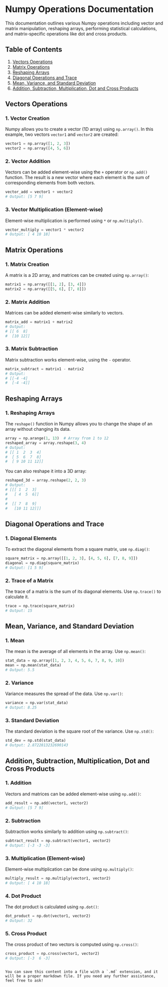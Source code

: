 # Numpy Operations Documentation

This documentation outlines various Numpy operations including vector and matrix manipulation, reshaping arrays, performing statistical calculations, and matrix-specific operations like dot and cross products.

## Table of Contents
1. [Vectors Operations](#vectors-operations)
2. [Matrix Operations](#matrix-operations)
3. [Reshaping Arrays](#reshaping-arrays)
4. [Diagonal Operations and Trace](#diagonal-operations-and-trace)
5. [Mean, Variance, and Standard Deviation](#mean-variance-and-standard-deviation)
6. [Addition, Subtraction, Multiplication, Dot and Cross Products](#addition-subtraction-multiplication-dot-and-cross-products)

## Vectors Operations

### 1. Vector Creation
Numpy allows you to create a vector (1D array) using `np.array()`. In this example, two vectors `vector1` and `vector2` are created:

```python
vector1 = np.array([1, 2, 3])
vector2 = np.array([4, 5, 6])
```

### 2. Vector Addition
Vectors can be added element-wise using the `+` operator or `np.add()` function. The result is a new vector where each element is the sum of corresponding elements from both vectors.

```python
vector_add = vector1 + vector2
# Output: [5 7 9]
```

### 3. Vector Multiplication (Element-wise)
Element-wise multiplication is performed using `*` or `np.multiply()`.

```python
vector_multiply = vector1 * vector2
# Output: [ 4 10 18]
```

## Matrix Operations

### 1. Matrix Creation
A matrix is a 2D array, and matrices can be created using `np.array()`:

```python
matrix1 = np.array([[1, 2], [3, 4]])
matrix2 = np.array([[5, 6], [7, 8]])
```

### 2. Matrix Addition
Matrices can be added element-wise similarly to vectors.

```python
matrix_add = matrix1 + matrix2
# Output: 
# [[ 6  8]
#  [10 12]]
```

### 3. Matrix Subtraction
Matrix subtraction works element-wise, using the `-` operator.

```python
matrix_subtract = matrix1 - matrix2
# Output: 
# [[-4 -4]
#  [-4 -4]]
```

## Reshaping Arrays

### 1. Reshaping Arrays
The `reshape()` function in Numpy allows you to change the shape of an array without changing its data.

```python
array = np.arange(1, 13)  # Array from 1 to 12
reshaped_array = array.reshape(3, 4)
# Output: 
# [[ 1  2  3  4]
#  [ 5  6  7  8]
#  [ 9 10 11 12]]
```

You can also reshape it into a 3D array:

```python
reshaped_3d = array.reshape(2, 2, 3)
# Output:
# [[[ 1  2  3]
#   [ 4  5  6]]
#
#  [[ 7  8  9]
#   [10 11 12]]]
```

## Diagonal Operations and Trace

### 1. Diagonal Elements
To extract the diagonal elements from a square matrix, use `np.diag()`:

```python
square_matrix = np.array([[1, 2, 3], [4, 5, 6], [7, 8, 9]])
diagonal = np.diag(square_matrix)
# Output: [1 5 9]
```

### 2. Trace of a Matrix
The trace of a matrix is the sum of its diagonal elements. Use `np.trace()` to calculate it.

```python
trace = np.trace(square_matrix)
# Output: 15
```

## Mean, Variance, and Standard Deviation

### 1. Mean
The mean is the average of all elements in the array. Use `np.mean()`:

```python
stat_data = np.array([1, 2, 3, 4, 5, 6, 7, 8, 9, 10])
mean = np.mean(stat_data)
# Output: 5.5
```

### 2. Variance
Variance measures the spread of the data. Use `np.var()`:

```python
variance = np.var(stat_data)
# Output: 8.25
```

### 3. Standard Deviation
The standard deviation is the square root of the variance. Use `np.std()`:

```python
std_dev = np.std(stat_data)
# Output: 2.8722813232690143
```

## Addition, Subtraction, Multiplication, Dot and Cross Products

### 1. Addition
Vectors and matrices can be added element-wise using `np.add()`:

```python
add_result = np.add(vector1, vector2)
# Output: [5 7 9]
```

### 2. Subtraction
Subtraction works similarly to addition using `np.subtract()`:

```python
subtract_result = np.subtract(vector1, vector2)
# Output: [-3 -3 -3]
```

### 3. Multiplication (Element-wise)
Element-wise multiplication can be done using `np.multiply()`:

```python
multiply_result = np.multiply(vector1, vector2)
# Output: [ 4 10 18]
```

### 4. Dot Product
The dot product is calculated using `np.dot()`:

```python
dot_product = np.dot(vector1, vector2)
# Output: 32
```

### 5. Cross Product
The cross product of two vectors is computed using `np.cross()`:

```python
cross_product = np.cross(vector1, vector2)
# Output: [-3  6 -3]
```
```

You can save this content into a file with a `.md` extension, and it will be a proper markdown file. If you need any further assistance, feel free to ask!